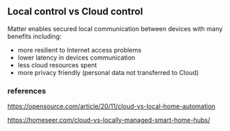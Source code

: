 ## Local control vs Cloud control

Matter enables secured local communication between devices with many benefits including:

- more resilient to Internet access problems
- lower latency in devices communication
- less cloud resources spent
- more privacy friendly (personal data not transferred to Cloud)

### references

https://opensource.com/article/20/11/cloud-vs-local-home-automation

https://homeseer.com/cloud-vs-locally-managed-smart-home-hubs/
